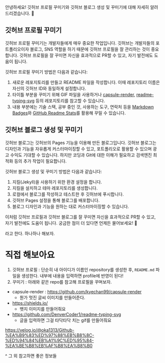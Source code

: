 안녕하세요! 깃허브 프로필 꾸미기와 깃허브 블로그 생성 및 꾸미기에 대해 자세히 알려드리겠습니다. 🙂

## **깃허브 프로필 꾸미기**

깃허브 프로필 꾸미기는 개발자들에게 매우 중요한 작업입니다. 깃허브는 개발자들의 포트폴리오이자 블로그, SNS 역할을 하기 때문에 깃허브 프로필을 잘 관리하는 것이 중요합니다. 깃허브 프로필을 잘 꾸미면 자신을 효과적으로 PR할 수 있고, 자기 발전에도 도움이 됩니다.

깃허브 프로필 꾸미기 방법은 다음과 같습니다:

1. 새로운 레포지토리를 만들고 README 파일을 작성합니다. 이때 레포지토리 이름은 자신의 깃허브 ID와 동일하게 설정합니다.
2. 타이틀 부분을 꾸미기 위해 GIF 파일을 사용하거나 [capsule-render](https://github.com/kyechan99/capsule-render), [readme-typing-svg](https://github.com/DenverCoder1/readme-typing-svg) 등의 레포지토리를 참고할 수 있습니다.
3. 내용 부분에는 기술 스택, 공부 중인 것, 사용하는 도구, 연락처 등을 [Markdown Badges](https://github.com/alexandresanlim/Badges4-README.md-Profile)와 [GitHub Readme Stats](https://github.com/anuraghazra/github-readme-stats)를 활용해 꾸밀 수 있습니다.

## **깃허브 블로그 생성 및 꾸미기**

깃허브 블로그는 깃허브의 Pages 기능을 이용해 만든 블로그입니다. 깃허브 블로그는 디자인과 기능을 자유롭게 커스터마이징할 수 있고, 포트폴리오로 활용할 수 있으며 광고 수익도 기대할 수 있습니다. 하지만 코딩과 Git에 대한 이해가 필요하고 검색엔진 최적화 등의 추가 작업이 필요합니다.

깃허브 블로그 생성 및 꾸미기 방법은 다음과 같습니다:

1. 지킬(Jekyll)을 사용하기 위한 환경 설정을 합니다.
2. 지킬을 설치하고 테마 레포지토리를 생성합니다.
3. 로컬에서 블로그를 작성하고 테스트한 후 깃허브에 푸시합니다.
4. 깃허브 Pages 설정을 통해 블로그를 배포합니다.
5. 블로그 디자인과 기능을 원하는 대로 커스터마이징할 수 있습니다.

이처럼 깃허브 프로필과 깃허브 블로그를 잘 꾸미면 자신을 효과적으로 PR할 수 있고, 자기 발전에도 도움이 됩니다. 궁금한 점이 더 있다면 언제든 물어보세요! 🙂

라고 한다. 하나하나 해보자.

# 직접 해보아요

1. 깃허브 프로필 : 단순히 내 아이디가 이름인 repository를 생성한 후, `README.md` 파일을 생성한다. 내부에 내용을 입력하면 profile에 반영이 된다!
2. 꾸미기 : 아래와 같은 repo를 참고해 프로필을 꾸며보자.

- capsule-render : https://github.com/kyechan99/capsule-render
	- 뭔가 멋진 글씨 이미지를 만들어준다.
- https://shields.io/
	- 뱃지 이미지를 만들어줘요
- https://github.com/DenverCoder1/readme-typing-svg
	- 글을 입력하면 그걸 타닥타닥 치는 gif를 만들어줘요

https://velog.io/@oka1313/Github-%EA%B9%83%ED%97%88%EB%B8%8C-%ED%94%84%EB%A1%9C%ED%95%84-%EA%BE%B8%EB%AF%B8%EA%B8%B0

^ 그 외 참고하면 좋은 정보들